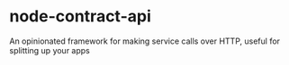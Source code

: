 # node-contract-api
An opinionated framework for making service calls over HTTP, useful for splitting up your apps
